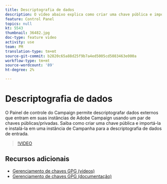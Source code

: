 ```yaml
---
title: Descriptografia de dados
description: O vídeo abaixo explica como criar uma chave pública e importá-la e instalá-la em uma instância de Campanha para a descriptografia de dados.
feature: Control Panel
topics: null
kt: 5543
thumbnail: 36482.jpg
doc-type: feature video
activity: use
team: PM
translation-type: tm+mt
source-git-commit: b2820c65a88d25f9b7a4ed5005cd5083463e000a
workflow-type: tm+mt
source-wordcount: '89'
ht-degree: 2%

---
```



# Descriptografia de dados

O Painel de controle do Campaign permite descriptografar dados externos que entram em suas instâncias de Adobe Campaign usando um par de chaves públicas/privadas.
Saiba como criar uma chave pública e importá-la e instalá-la em uma instância de Campanha para a descriptografia de dados de entrada.

>[!VIDEO](https://video.tv.adobe.com/v/36482?quality=12)

## Recursos adicionais

* [Gerenciamento de chaves GPG (vídeos)](./gpg-key-management-overview.md)
* [Gerenciamento de chaves GPG (documentação)](https://docs.adobe.com/content/help/en/control-panel/using/instances-settings/gpg-keys-management.html)
